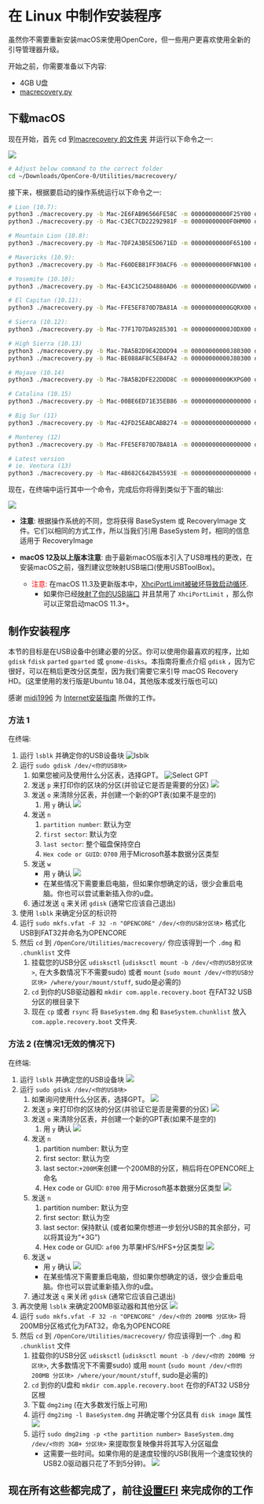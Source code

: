 # 在 Linux 中制作安装程序

虽然你不需要重新安装macOS来使用OpenCore，但一些用户更喜欢使用全新的引导管理器升级。

开始之前，你需要准备以下内容:

* 4GB U盘
* [macrecovery.py](https://github.com/acidanthera/OpenCorePkg/releases)
  
## 下载macOS

现在开始，首先 cd 到[macrecovery 的文件夹](https://github.com/acidanthera/OpenCorePkg/releases) 并运行以下命令之一:

![](../images/installer-guide/legacy-mac-install-md/macrecovery.png)

```sh
# Adjust below command to the correct folder
cd ~/Downloads/OpenCore-0/Utilities/macrecovery/
```

接下来，根据要启动的操作系统运行以下命令之一:

```sh
# Lion (10.7):
python3 ./macrecovery.py -b Mac-2E6FAB96566FE58C -m 00000000000F25Y00 download
python3 ./macrecovery.py -b Mac-C3EC7CD22292981F -m 00000000000F0HM00 download

# Mountain Lion (10.8):
python3 ./macrecovery.py -b Mac-7DF2A3B5E5D671ED -m 00000000000F65100 download

# Mavericks (10.9):
python3 ./macrecovery.py -b Mac-F60DEB81FF30ACF6 -m 00000000000FNN100 download

# Yosemite (10.10):
python3 ./macrecovery.py -b Mac-E43C1C25D4880AD6 -m 00000000000GDVW00 download

# El Capitan (10.11):
python3 ./macrecovery.py -b Mac-FFE5EF870D7BA81A -m 00000000000GQRX00 download

# Sierra (10.12):
python3 ./macrecovery.py -b Mac-77F17D7DA9285301 -m 00000000000J0DX00 download

# High Sierra (10.13)
python3 ./macrecovery.py -b Mac-7BA5B2D9E42DDD94 -m 00000000000J80300 download
python3 ./macrecovery.py -b Mac-BE088AF8C5EB4FA2 -m 00000000000J80300 download

# Mojave (10.14)
python3 ./macrecovery.py -b Mac-7BA5B2DFE22DDD8C -m 00000000000KXPG00 download

# Catalina (10.15)
python3 ./macrecovery.py -b Mac-00BE6ED71E35EB86 -m 00000000000000000 download

# Big Sur (11)
python3 ./macrecovery.py -b Mac-42FD25EABCABB274 -m 00000000000000000 download

# Monterey (12)
python3 ./macrecovery.py -b Mac-FFE5EF870D7BA81A -m 00000000000000000 download

# Latest version
# ie. Ventura (13)
python3 ./macrecovery.py -b Mac-4B682C642B45593E -m 00000000000000000 download
```

现在，在终端中运行其中一个命令，完成后你将得到类似于下面的输出:

![](../images/installer-guide/legacy-mac-install-md/download-done.png)

* **注意**: 根据操作系统的不同，您将获得 BaseSystem 或 RecoveryImage 文件。它们以相同的方式工作，所以当我们引用 BaseSystem 时，相同的信息适用于 RecoveryImage

* **macOS 12及以上版本注意**: 由于最新macOS版本引入了USB堆栈的更改，在安装macOS之前，强烈建议您映射USB端口(使用USBToolBox)。
  * <span style="color:red"> 注意: </span> 在macOS 11.3及更新版本中，[XhciPortLimit被破坏导致启动循环](https://github.com/dortania/bugtracker/issues/162).
    * 如果你已经[映射了你的USB端口](https://dortania.github.io/OpenCore-Post-Install/usb/) 并且禁用了 `XhciPortLimit` ，那么你可以正常启动macOS 11.3+。

## 制作安装程序

本节的目标是在USB设备中创建必要的分区。你可以使用你最喜欢的程序，比如`gdisk` `fdisk` `parted` `gparted` 或 `gnome-disks`。本指南将重点介绍 `gdisk` ，因为它很好，可以在稍后更改分区类型，因为我们需要它来引导 macOS Recovery HD。(这里使用的发行版是Ubuntu 18.04，其他版本或发行版也可以)

感谢 [midi1996](https://github.com/midi1996) 为 [Internet安装指南](https://midi1996.github.io/hackintosh-internet-install-gitbook/) 所做的工作。

### 方法 1

在终端:

1. 运行 `lsblk` 并确定你的USB设备块
  ![lsblk](../images/installer-guide/linux-install-md/unknown-5.png)
2. 运行 `sudo gdisk /dev/<你的USB块>`
   1. 如果您被问及使用什么分区表，选择GPT。
      ![Select GPT](../images/installer-guide/linux-install-md/unknown-6.png)
   2. 发送 `p` 来打印你的区块的分区\(并验证它是否是需要的分区\)
      ![](../images/installer-guide/linux-install-md/unknown-13.png)
   3. 发送 `o` 来清除分区表，并创建一个新的GPT表(如果不是空的)
      1. 用 `y` 确认
         ![](../images/installer-guide/linux-install-md/unknown-8.png)
   4. 发送 `n`
      1. `partition number`: 默认为空
      2. `first sector`: 默认为空
      3. `last sector`: 整个磁盘保持空白
      4. `Hex code or GUID`: `0700` 用于Microsoft基本数据分区类型
   5. 发送 `w`
      * 用 `y` 确认
      ![](../images/installer-guide/linux-install-md/unknown-9.png)
      * 在某些情况下需要重启电脑，但如果你想确定的话，很少会重启电脑。你也可以尝试重新插入你的u盘。
   6. 通过发送 `q` 来关闭 `gdisk` (通常它应该自己退出)
3. 使用 `lsblk` 来确定分区的标识符
4. 运行 `sudo mkfs.vfat -F 32 -n "OPENCORE" /dev/<你的USB分区块>` 格式化USB到FAT32并命名为OPENCORE
5. 然后 `cd` 到 `/OpenCore/Utilities/macrecovery/` 你应该得到一个 `.dmg` 和 `.chunklist` 文件
   1. 挂载您的USB分区 `udisksctl` (`udisksctl mount -b /dev/<你的USB分区块>`, 在大多数情况下不需要sudo) 或者 `mount` (`sudo mount /dev/<你的USB分区块> /where/your/mount/stuff`, sudo是必需的)
   2. `cd` 到你的USB驱动器和 `mkdir com.apple.recovery.boot` 在FAT32 USB分区的根目录下
   3. 现在 `cp` 或者 `rsync` 将 `BaseSystem.dmg` 和 `BaseSystem.chunklist` 放入 `com.apple.recovery.boot` 文件夹.

### 方法 2 (在情况1无效的情况下)

在终端:

1. 运行 `lsblk` 并确定您的USB设备块
   ![](../images/installer-guide/linux-install-md/unknown-11.png)
2. 运行 `sudo gdisk /dev/<你的USB块>`
   1. 如果询问使用什么分区表，选择GPT。
      ![](../images/installer-guide/linux-install-md/unknown-12.png)
   2. 发送 `p` 来打印你的区块的分区\(并验证它是否是需要的分区\)
      ![](../images/installer-guide/linux-install-md/unknown-13.png)
   3. 发送 `o` 来清除分区表，并创建一个新的GPT表(如果不是空的)
      1. 用 `y` 确认
         ![](../images/installer-guide/linux-install-md/unknown-14.png)
   4. 发送 `n`
      1. partition number: 默认为空
      2. first sector: 默认为空
      3. last sector:`+200M`来创建一个200MB的分区，稍后将在OPENCORE上命名
      4. Hex code or GUID: `0700` 用于Microsoft基本数据分区类型
      ![](../images/installer-guide/linux-install-md/unknown-15.png)
   5. 发送 `n`
      1. partition number: 默认为空
      2. first sector: 默认为空
      3. last sector: 保持默认 \(或者如果你想进一步划分USB的其余部分，可以将其设为“+3G”\)
      4. Hex code or GUID: `af00` 为苹果HFS/HFS+分区类型
      ![](../images/installer-guide/linux-install-md/unknown-16.png)
   6. 发送 `w`
      * 用 `y` 确认
      ![](../images/installer-guide/linux-install-md/unknown-17.png)
      * 在某些情况下需要重启电脑，但如果你想确定的话，很少会重启电脑。你也可以尝试重新插入你的u盘。
   7. 通过发送 `q` 来关闭 `gdisk` (通常它应该自己退出)
3. 再次使用 `lsblk` 来确定200MB驱动器和其他分区
   ![](../images/installer-guide/linux-install-md/unknown-18.png)
4. 运行 `sudo mkfs.vfat -F 32 -n "OPENCORE" /dev/<你的 200MB 分区块>` 将200MB分区格式化为FAT32，命名为OPENCORE
5. 然后 `cd` 到 `/OpenCore/Utilities/macrecovery/` 你应该得到一个 `.dmg` 和 `.chunklist` 文件
   1. 挂载你的USB分区 `udisksctl` (`udisksctl mount -b /dev/<你的 200MB 分区块>`, 大多数情况下不需要sudo) 或用 `mount` (`sudo mount /dev/<你的 200MB 分区块> /where/your/mount/stuff`, sudo是必需的)
   2. `cd` 到你的U盘和 `mkdir com.apple.recovery.boot` 在你的FAT32 USB分区根
   3. 下载 `dmg2img` (在大多数发行版上可用)
   4. 运行 `dmg2img -l BaseSystem.dmg` 并确定哪个分区具有 `disk image` 属性
      ![](../images/installer-guide/linux-install-md/unknown-20.png)
   5. 运行 `sudo dmg2img -p <the partition number> BaseSystem.dmg /dev/<你的 3GB+ 分区块>` 来提取恢复映像并将其写入分区磁盘
      * 这需要一些时间。如果你用的是速度较慢的USB(我用一个速度较快的USB2.0驱动器只花了不到5分钟)。
      ![](../images/installer-guide/linux-install-md/unknown-21.png)

## 现在所有这些都完成了，前往[设置EFI](./opencore-efi.md) 来完成你的工作
